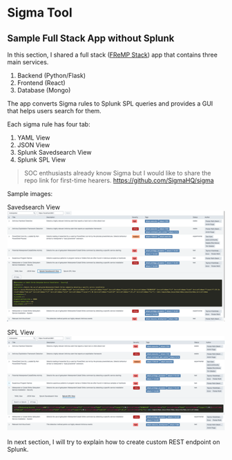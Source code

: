# Sigma Tool
## Sample Full Stack App without Splunk

In this section, I shared a full stack ([FReMP Stack](https://fremp.github.io/)) app that contains three main services.

1. Backend (Python/Flask)
2. Frontend (React)
3. Database (Mongo)

The app converts Sigma rules to Splunk SPL queries and provides a GUI that helps users search for them.

Each sigma rule has four tab:
1. YAML View
2. JSON View
3. Splunk Savedsearch View
4. Splunk SPL View

> SOC enthusiasts already know Sigma but I would like to share the repo link for first-time hearers.
> https://github.com/SigmaHQ/sigma

Sample images:

Savedsearch View
![Splunk Savedsearch View](images/savedsearch_view.png)

SPL View
![Splunk Savedsearch View](images/SPL_view.png)


In next section, I will try to explain how to create custom REST endpoint on Splunk.